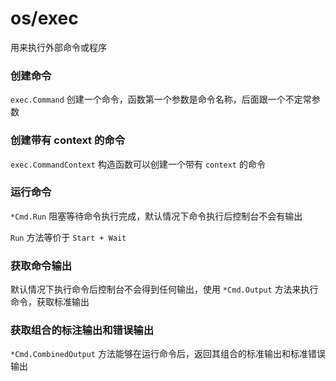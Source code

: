 # os/exec

用来执行外部命令或程序

### 创建命令

`exec.Command` 创建一个命令，函数第一个参数是命令名称，后面跟一个不定常参数

### 创建带有 context 的命令

`exec.CommandContext` 构造函数可以创建一个带有 `context` 的命令

### 运行命令

`*Cmd.Run` 阻塞等待命令执行完成，默认情况下命令执行后控制台不会有输出

`Run` 方法等价于 `Start + Wait`

### 获取命令输出

默认情况下执行命令后控制台不会得到任何输出，使用 `*Cmd.Output` 方法来执行命令，获取标准输出

### 获取组合的标注输出和错误输出

`*Cmd.CombinedOutput` 方法能够在运行命令后，返回其组合的标准输出和标准错误输出
